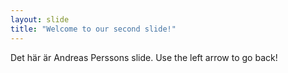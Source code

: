 ```yaml
---
layout: slide
title: "Welcome to our second slide!"
---
```

Det här är Andreas Perssons slide.
Use the left arrow to go back!
